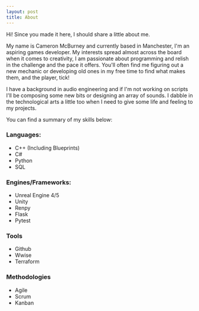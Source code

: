 ```yaml
---
layout: post
title: About
---
```


Hi! Since you made it here, I should share a little about me.

My name is Cameron McBurney and currently based in Manchester, I'm an aspiring games developer. My interests spread almost across the board when it comes to creativity, I am passionate about programming and relish in the challenge and the pace it offers. You'll often find me figuring out a new mechanic or developing old ones in my free time to find what makes them, and the player, tick!

I have a background in audio engineering and if I'm not working on scripts I'll be composing some new bits or designing an array of sounds. I dabble in the technological arts a little too when I need to give some life and feeling to my projects.

You can find a summary of my skills below:

### Languages:
- C++ (Including Blueprints)
- C#
- Python
- SQL

### Engines/Frameworks:
- Unreal Engine 4/5
- Unity
- Renpy
- Flask
- Pytest

### Tools
- Github
- Wwise
- Terraform

### Methodologies
- Agile
- Scrum
- Kanban



